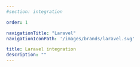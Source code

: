 ```yaml
---
#section: integration

order: 1

navigationTitle: "Laravel"
navigationIconPath: '/images/brands/laravel.svg'

title: Laravel integration
description: ""
---
```

